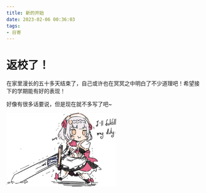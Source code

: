```yaml
---
title: 新的开始
date: 2023-02-06 00:36:03
tags:
- 日寄
---
```


# 返校了！

在家里漫长的五十多天结束了，自己或许也在冥冥之中明白了不少道理吧！希望接下的学期能有好的表现！

好像有很多话要说，但是现在就不多写了吧~

<img src="../../themes/new2/source/img/8.png" style="zoom:40%;" />
